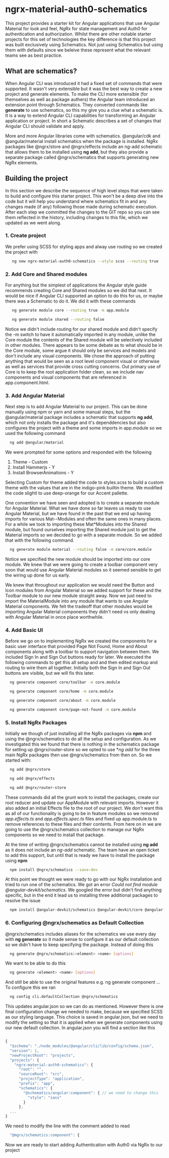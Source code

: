 # ngrx-material-auth0-schematics
This project provides a starter kit for Angular applications that use Angular Material for look and feel, NgRx for state management and Auth0 for authentication and authorization.  Whilst there are other notable starter projects for this set of technologies the key difference is that this project was built exclusively using Schematics.  Not just using Schematics but using them with defaults since we beleive these represent what the relevant teams see as best practice.

## What are schematics?
When Angular CLI was introduced it had a fixed set of commands that were supported.  It wasn't very extensible but it was the best way to create a new project and generate elements.  To make the CLI more extensible (for themselves as well as package authers) the Angular team introduced an extension point through Schematics.  They converted commands like **generate** to use schematics, so this my give you a clue what a schematic is.  It is a way to extend Angular CLI capabilities for transforming an Angular application or project.  In short a Schematic describes a set of changes that Angular CLI should validate and apply.

More and more Angular libraries come with schematics.  @angular/cdk and @angular/material install schematics when the package is installed.   NgRx packages like @ngrx/store and @ngrx/effects include an ng-add schematic that allows them to be installed using **ng add**, but they also provide a separate package called @ngrx/schematics that supports generating new NgRx elements.

## Building the project
In this section we describe the sequence of high level steps that were taken to build and configure this starter project. This won't be a deep dive into the code but it will help you understand where schematics fit in and any changes made (if any) following those made during schematic execution.  After each step we committed the changes to the GIT repo so you can see them reflected in the history, including changes to this file, which we updated as we went along.

### 1. Create project
We prefer using SCSS for styling apps and alway use routing so we created the project with
```bash
   ng new ngrx-material-auth0-schematics --style scss --routing true
```

### 2. Add Core and Shared modules
For anything but the simplest of applications the Angular style guide recommends creating Core and Shared modules so we did that next.  It would be nice if Angular CLI supported an option to do this for us, or maybe there was a Schematic to do it.  We did it with these commands
```bash
   ng generate module core --routing true -m app.module

   ng generate module shared --routing false
```

Notice we didn't include routing for our shared module and didn't specify the -m switch to have it automatically imported in any module, unlike the Core module the contents of the Shared module will be selectively included in other modules.  There appears to be some debate as to what should be in the Core module, some argue it should only be services and models and don't include any visual components.  We chose the approach of putting anything that would be seen as a root level component visual or otherwise as well as services that provide cross cutting concerns.  Out primary use of Core is to keep the root application folder clean, so we include nav components and visual components that are referenced in app.component.html.

### 3. Add Angular Material
Next step is to add Angular Material to our project.  This can be done manually using npm or yarn and some manual steps, but the @angular/material package includes a schematic that supports **ng add**, which not only installs the package and it's dependdencies but also configures the project with a theme and some imports in app.module so we used the following command
```bash
  ng add @angular/material
```

We were prompted for some options and responded with the following
1. Theme - Custom
1. Install Hammerjs - Y
1. Install BrowserAnimations - Y

Selecting Custom for theme added the code to styles.scss to build a custom theme with the values that are in the indigo-pink builtin theme.  We modified the code slightl to use deep-orange for our Accent pallette.

One convention we have seen and adopted is to create a separate module for Angular Material.  What we have done so far leaves us ready to use Angular Material, but we have found in the past that we end up having imports for various Mat--Modules and often the same ones in many places.  For a while we took to importing these Mat*Modules into the Shared module, but found ourselves importing the Shared module just to get the Material imports so we decided to go with a separate module.  So we added that with the following command.
```bash
  ng generate module material --routing false -m core/core.module
```

Notice we specified the new module should be imported into our core module.  We knew that we were going to create a toolbar component very soon that would use Angular Material modules so it seemed sensible to get the wiring up done for us early.

We knew that throughout our application we would need the Button and Icon modules from Angular Material so we added support for these and the Toolbar module to our new module straight away.  Now we just need to import the MaterialModule into any module that wants to use Angular Material components.  We felt the tradeoff that other modules would be importing Angular Material components they didn't need vs only dealing with Angular Material in once place worthwhile.

### 4. Add Basic UI
Before we go on to implementing NgRx we created the components for a basic user interface that provided Page Not Found, Home and About components along with a toolbar to support navigation between them.  We included Sign In and Sign Out buttons ready for later.  We executed the following commands to get this all setup and and then edited markup and routing to wire them all together.  Initially both the Sign In and Sign Out buttons are visible, but we will fix this later.
```bash
  ng generate component core/toolbar -m core.module

  ng generate component core/home -m core.module

  ng generate component core/about -m core.module

  ng generate component core/page-not-found -m core.module
```

### 5. Install NgRx Packages
Initially we though of just installing all the NgRx packages via **npm** and using the @ngrx/schematics to do all the setup and configuration.  As we investigated this we found that there is nothing in the schematics package for setting up @ngrx/router-store so we opted to use **ng add* for the three main NgRx packages then use @ngrx/schematics from then on.  So we started with:
```bash
  ng add @ngrx/store

  ng add @ngrx/effects

  ng add @ngrx/router-store
```
These commands did all the grunt work to install the packages, create our root reducer and update our AppModule with relevant imports.  However it also added an initial Effects file to the root of our project.  We don't want this as all of our functionality is going to be in feature modules so we removed *app.effects.ts* and *app.effects.spec.ts* files and fixed up app.module.ts to remove references to these files and their contents.  From here on in we are going to use the @ngrx/schematics collection to manage our NgRx components so we need to install that package.

At the time of writing @ngrx/schematics cannot be installed using **ng add** as it does not include an *ng-add* schematic.  The team have an open ticket to add this support, but until that is ready we have to install the package using **npm**
```bash
  npm install @ngrx/schematics --save-dev
```

At this point we thought we were ready to go with our NgRx installation and tried to run one of the schematics.  We got an error *Could not find module @angular-devkit/schematics*.  We googled the error but didn't find anything specific, but in the end it lead us to installing three additional packages to resolve the issue

```bash
  npm install @angular-devkit/schematics @angular-devkit/core @angular-devkit/architect --save-dev
```

### 6. Configuring @ngrx/schematics as Default Collection
@ngrx/schematics includes aliases for the schematics we use every day with **ng generate** so it made sense to configure it as our default collection so we didn't have to keep specifying the package.  Instead of doing this
```bash
  ng generate @ngrx/schematics:<element> <name> [options]
```
We want to be able to do this
```bash
  ng generate <element> <name> [options]
```

And still be able to use the original features e.g. ng generate component ... To configure this we ran
```bash
  ng config cli.defaultCollection @ngrx/schematics
```

This updates angular.json so we can do as mentioned.  However there is one final configuration change we needed to make, because we specified SCSS as our styling language.  This choice is saved in angular.json, but we need to modify the setting so that it is applied when we generate components using our new default collection.  In angular.json you will find a section like this

```javascript

{
  "$schema": "./node_modules/@angular/cli/lib/config/schema.json",
  "version": 1,
  "newProjectRoot": "projects",
  "projects": {
    "ngrx-material-auth0-schematics": {
      "root": "",
      "sourceRoot": "src",
      "projectType": "application",
      "prefix": "app",
      "schematics": {
        "@schematics/angular:component": { // we need to change this
          "style": "sass"
        }
      },
  ...
}
```

We need to modify the line with the comment added to read

```javascript
  "@mgrx/schematics:component": {
```

Now we are ready to start adding Authentication with Auth0 via NgRx to our project

